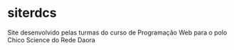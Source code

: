 # siterdcs
Site desenvolvido pelas turmas do curso de Programação Web para o polo Chico Science do Rede Daora
